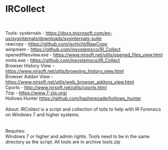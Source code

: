 # IRCollect
<br>

Tools:
systernals - https://docs.microsoft.com/en-us/sysinternals/downloads/sysinternals-suite<br>
rawcopy - https://github.com/jschicht/RawCopy<br>
winpmem - https://github.com/insystemsco/IR_Collect<br>
openedfilesview.exe - https://www.nirsoft.net/utils/opened_files_view.html<br>
mmls.exe - https://github.com/insystemsco/IR_Collect<br>
Browser History View - https://www.nirsoft.net/utils/browsing_history_view.html<br>
Browser Addon View - https://www.nirsoft.net/utils/web_browser_addons_view.html<br>
Cports - http://www.nirsoft.net/utils/cports.html<br>
7zip - https://www.7-zip.org/<br>
Hollows Hunter https://github.com/hasherezade/hollows_hunter<br>
<br>
About:
IRCollect is a script and collection of tolls to help with IR Forensics on Windows 7 and higher systems.<br>
<br>
<br>
Requires:<br>
Windows 7 or higher and admin rights. Tools need to be in the same directory as the script. All tools are in archive tools.zip

